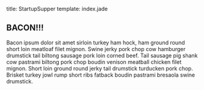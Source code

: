 title: StartupSupper
template: index.jade


BACON!!!
-----------

Bacon ipsum dolor sit amet sirloin turkey ham hock, ham ground round short loin meatloaf filet mignon. Swine jerky pork chop cow hamburger drumstick tail biltong sausage pork loin corned beef. Tail sausage pig shank cow pastrami biltong pork chop boudin venison meatball chicken filet mignon. Short loin ground round jerky tail drumstick turducken pork chop. Brisket turkey jowl rump short ribs fatback boudin pastrami bresaola swine drumstick.
